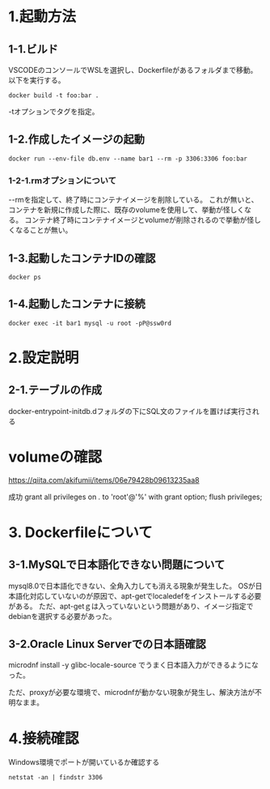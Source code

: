 # 1.起動方法

## 1-1.ビルド

VSCODEのコンソールでWSLを選択し、Dockerfileがあるフォルダまで移動。
以下を実行する。

```
docker build -t foo:bar .
```

-tオプションでタグを指定。

## 1-2.作成したイメージの起動

```
docker run --env-file db.env --name bar1 --rm -p 3306:3306 foo:bar
```

### 1-2-1.rmオプションについて

--rmを指定して、終了時にコンテナイメージを削除している。
これが無いと、コンテナを新規に作成した際に、既存のvolumeを使用して、挙動が怪しくなる。
コンテナ終了時にコンテナイメージとvolumeが削除されるので挙動が怪しくなることが無い。

## 1-3.起動したコンテナIDの確認

```
docker ps
```

## 1-4.起動したコンテナに接続

```
docker exec -it bar1 mysql -u root -pP@ssw0rd
```

# 2.設定説明

## 2-1.テーブルの作成

docker-entrypoint-initdb.dフォルダの下にSQL文のファイルを置けば実行される

# volumeの確認

https://qiita.com/akifumii/items/06e79428b09613235aa8



成功
grant all privileges on *.* to 'root'@'%' with grant option;
flush privileges; 

# 3. Dockerfileについて

## 3-1.MySQLで日本語化できない問題について

mysql8.0で日本語化できない、全角入力しても消える現象が発生した。
OSが日本語化対応していないのが原因で、apt-getでlocaledefをインストールする必要がある。
ただ、apt-getｇは入っていないという問題があり、イメージ指定でdebianを選択する必要があった。

## 3-2.Oracle Linux Serverでの日本語確認

microdnf install -y glibc-locale-source
でうまく日本語入力ができるようになった。

ただ、proxyが必要な環境で、microdnfが動かない現象が発生し、解決方法が不明なまま。

# 4.接続確認

Windows環境でポートが開いているか確認する

```
netstat -an | findstr 3306
```